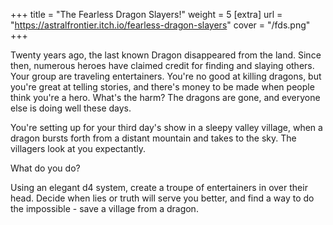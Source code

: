 +++
title = "The Fearless Dragon Slayers!"
weight = 5
[extra]
url = "https://astralfrontier.itch.io/fearless-dragon-slayers"
cover = "/fds.png"
+++

Twenty years ago, the last known Dragon disappeared from the land. Since then, numerous heroes have claimed credit for finding and slaying others. Your group are traveling entertainers. You're no good at killing dragons, but you're great at telling stories, and there's money to be made when people think you're a hero. What's the harm? The dragons are gone, and everyone else is doing well these days.

You're setting up for your third day's show in a sleepy valley village, when a dragon bursts forth from a distant mountain and takes to the sky. The villagers look at you expectantly.

What do you do?

Using an elegant d4 system, create a troupe of entertainers in over their head. Decide when lies or truth will serve you better, and find a way to do the impossible - save a village from a dragon.